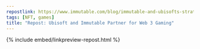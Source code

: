 ```yaml
---
repostlink: https://www.immutable.com/blog/immutable-and-ubisofts-strategic-innovation-lab-pioneering-a-frictionless-web3-gaming-experience
tags: [NFT, games]
title: "Repost: Ubisoft and Immutable Partner for Web 3 Gaming"
---
```


{% include embed/linkpreview-repost.html %}